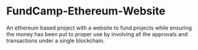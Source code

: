 # FundCamp-Ethereum-Website
An ethereum based project with a website to fund projects while ensuring the money has been put to proper use by involving all the approvals and transactions under a single blockchain.
